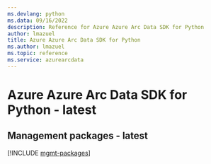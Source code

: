 ```yaml
---
ms.devlang: python
ms.data: 09/16/2022
description: Reference for Azure Azure Arc Data SDK for Python
author: lmazuel
title: Azure Azure Arc Data SDK for Python
ms.author: lmazuel
ms.topic: reference
ms.service: azurearcdata
---
```

# Azure Azure Arc Data SDK for Python - latest

## Management packages - latest
[!INCLUDE [mgmt-packages](azure-arc-data-mgmt-index.md)]